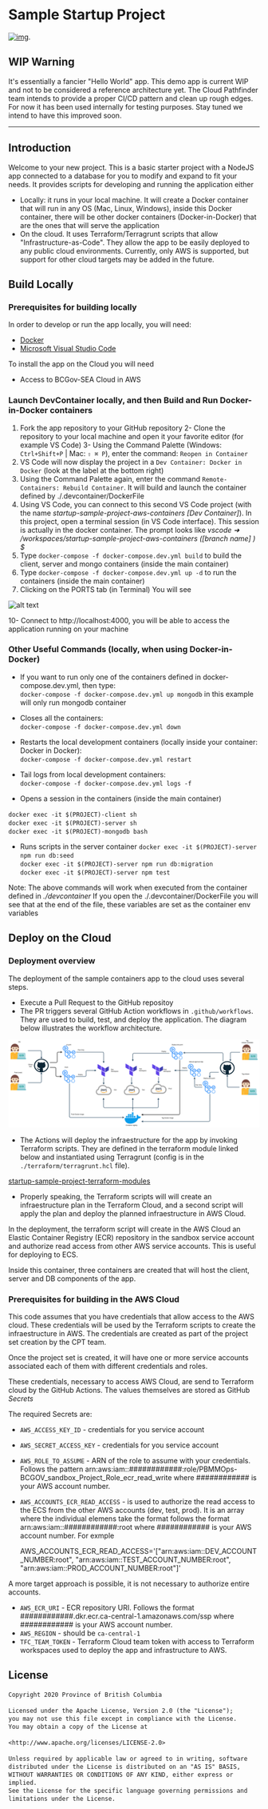# Sample Startup Project

[![img](https://img.shields.io/badge/Lifecycle-Experimental-339999)](https://github.com/bcgov/repomountie/blob/master/doc/lifecycle-badges.md).

## WIP Warning

It's essentially a fancier "Hello World" app. This demo app is current WIP and not to be considered a reference architecture yet. The Cloud Pathfinder team intends to provide a proper CI/CD pattern and clean up rough edges. For now it has been used internally for testing purposes. Stay tuned we intend to have this improved soon.

---

## Introduction

Welcome to your new project. This is a basic starter project with a NodeJS app connected to a database for you to modify and expand to fit your needs. It provides scripts for developing and running the application either
- Locally: it runs in your local machine. It will create a Docker container that will run in any OS (Mac, Linux, Windows), inside this Docker container, there will be other docker containers (Docker-in-Docker) that are the ones that will serve the application
- On the cloud. It uses Terraform/Terragrunt scripts that allow  "Infrastructure-as-Code". They allow the app to be easily deployed to any public cloud environments. 
Currently, only AWS is supported, but support for other cloud targets may be added in the future. 



## Build Locally
### Prerequisites for building locally

In order to develop or run the app locally, you will need:
- [Docker](https://docs.docker.com/get-docker/)
- [Microsoft Visual Studio Code](https://code.visualstudio.com/)

To install the app on the Cloud you will need 
- Access to BCGov-SEA Cloud in AWS


### Launch DevContainer locally, and then Build and Run Docker-in-Docker containers
1. Fork the app repository to your GitHub repository
2- Clone the repository to your local machine and open it your favorite editor (for example VS Code)
3- Using the Command Palette (Windows: `Ctrl+Shift+P` | Mac: `⇧ ⌘ P`), enter the command: `Reopen in Container`
4. VS Code will now display the project in a `Dev Container: Docker in Docker` (look at the label at the bottom right)
5. Using the Command Palette again, enter the command `Remote-Containers: Rebuild Container`. It will build and launch the container defined by ./.devcontainer/DockerFile
6. Using VS Code, you can connect to this second VS Code project (with the name _startup-sample-project-aws-containers [Dev Container]_). In this project, open a terminal session (in VS Code interface). This session is actually in the docker container. The prompt looks like 
      _vscode ➜ /workspaces/startup-sample-project-aws-containers ([branch name]  ) $_ 
7. Type 
    `docker-compose -f docker-compose.dev.yml build`
to build the client, server and mongo containers (inside the main container)
8. Type
    `docker-compose -f docker-compose.dev.yml up -d`
to run the containers (inside the main container)
9. Clicking on the PORTS tab (in Terminal) You will see 

![alt text](https://github.com/crochcunill/startup-sample-project-aws-containers-1/blob/main/docs/images/ports.png?raw=true)

10- Connect to http://localhost:4000, you will be able to access the application running on your machine


### Other Useful Commands (locally, when using Docker-in-Docker)

- If you want to run only one of the containers defined in docker-compose.dev.yml, then type:  
`docker-compose -f docker-compose.dev.yml up mongodb`
in this example will only run mongodb container

- Closes all the containers:  
`docker-compose -f docker-compose.dev.yml down`

- Restarts the local development containers (locally inside your container: Docker in Docker):  
`docker-compose -f docker-compose.dev.yml restart`

- Tail logs from local development containers:  
`docker-compose -f docker-compose.dev.yml logs -f`

- Opens a session in the containers (inside the main container)

`docker exec -it $(PROJECT)-client sh`  
`docker exec -it $(PROJECT)-server sh`  
`docker exec -it $(PROJECT)-mongodb bash`  


- Runs scripts in the server container
`docker exec -it $(PROJECT)-server npm run db:seed`  
`docker exec -it $(PROJECT)-server npm run db:migration`  
`docker exec -it $(PROJECT)-server npm test`  

Note: The above commands will work when executed from the container defined in _./devcontainer_ If you open the  ./.devcontainer/DockerFile you will see that at the end of the file, these variables are set as the container env variables 



## Deploy on the Cloud



### Deployment overview
The deployment of the sample containers app to the cloud uses several steps.
- Execute a Pull Request to the GitHub repositoy
- The PR triggers several GitHub Action workflows in `.github/workflows`. They are used to build, test, and deploy the application. The diagram below illustrates the workflow architecture.

![alt text](docs/images/workflows.png "GitHub Action workflows")


- The Actions will deploy the infraestructure for the app by invoking Terraform scripts. They are defined in the terraform module linked below and instantiated using Terragrunt (config is in the `./terraform/terragrunt.hcl` file).

[startup-sample-project-terraform-modules](https://github.com/bcgov/startup-sample-project-terraform-modules)


- Properly speaking, the Terraform scripts will  will create an infraestructure plan in the Terraform Cloud, and a second script will apply the plan and deploy the planned infraestructure in AWS Cloud.


In the deployment, the terraform script will create in the AWS Cloud an Elastic Container Registry (ECR) repository in the sandbox service account and authorize read access from other AWS service accounts. This is useful for deploying to ECS.

Inside this container, three containers are created that will host the client, server and DB components of the app.

### Prerequisites for building in the AWS Cloud
This code assumes that you have credentials that allow access to the AWS cloud. These credentials will be used by the Terraform scripts to create the infraestructure in AWS. The credentials are created as part of the project set creation by the CPT team.

Once the project set is created, it will have one or more service accounts associated each of them with different credentials and roles. 

These credentials, necessary to access AWS Cloud, are send to Terraform cloud by the GitHub Actions. The values themselves are stored as GitHub _Secrets_

The required Secrets are:
- `AWS_ACCESS_KEY_ID` - credentials for you service account
- `AWS_SECRET_ACCESS_KEY` - credentials for you service account
- `AWS_ROLE_TO_ASSUME` - ARN of the role to assume with your credentials. Follows the pattern arn:aws:iam::############:role/PBMMOps-BCGOV_sandbox_Project_Role_ecr_read_write where ############ is your AWS account number.
- `AWS_ACCOUNTS_ECR_READ_ACCESS` - is used to authorize the read access to the ECS from the other AWS accounts (dev, test, prod). It is an array where the individual elemens take the format  follows the format arn:aws:iam::############:root where ############ is your AWS account number. For exmple

    AWS_ACCOUNTS_ECR_READ_ACCESS='["arn:aws:iam::DEV_ACCOUNT_NUMBER:root", "arn:aws:iam::TEST_ACCOUNT_NUMBER:root", "arn:aws:iam::PROD_ACCOUNT_NUMBER:root"]'

A more target approach is possible, it is not necessary to authorize entire accounts.

- `AWS_ECR_URI` - ECR repository URI. Follows the format ############.dkr.ecr.ca-central-1.amazonaws.com/ssp where ############ is your AWS account number.
- `AWS_REGION` - should be `ca-central-1`
- `TFC_TEAM_TOKEN` - Terraform Cloud team token with access to Terraform workspaces used to deploy the app and infrastructure to AWS.



## License

```text
Copyright 2020 Province of British Columbia

Licensed under the Apache License, Version 2.0 (the "License");
you may not use this file except in compliance with the License.
You may obtain a copy of the License at

<http://www.apache.org/licenses/LICENSE-2.0>

Unless required by applicable law or agreed to in writing, software
distributed under the License is distributed on an "AS IS" BASIS,
WITHOUT WARRANTIES OR CONDITIONS OF ANY KIND, either express or implied.
See the License for the specific language governing permissions and
limitations under the License.
```
